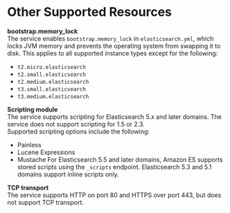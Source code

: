 # Other Supported Resources<a name="aes-supported-resources"></a>

**bootstrap\.memory\_lock**  
The service enables `bootstrap.memory_lock` in `elasticsearch.yml`, which locks JVM memory and prevents the operating system from swapping it to disk\. This applies to all supported instance types except for the following:  
+ `t2.micro.elasticsearch`
+ `t2.small.elasticsearch`
+ `t2.medium.elasticsearch`
+ `t3.small.elasticsearch`
+ `t3.medium.elasticsearch`

**Scripting module**  
The service supports scripting for Elasticsearch 5\.*x* and later domains\. The service does not support scripting for 1\.5 or 2\.3\.  
Supported scripting options include the following:  
+ Painless
+ Lucene Expressions
+ Mustache
For Elasticsearch 5\.5 and later domains, Amazon ES supports stored scripts using the `_scripts` endpoint\. Elasticsearch 5\.3 and 5\.1 domains support inline scripts only\.

**TCP transport**  
The service supports HTTP on port 80 and HTTPS over port 443, but does not support TCP transport\.